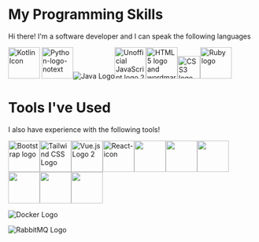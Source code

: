 # My Programming Skills

Hi there! I'm a software developer and I can speak the following languages

<a title="JetBrains, Public domain, via Wikimedia Commons" href="https://commons.wikimedia.org/wiki/File:Kotlin_Icon.png"><img width="64" alt="Kotlin Icon" src="https://upload.wikimedia.org/wikipedia/commons/thumb/7/74/Kotlin_Icon.png/64px-Kotlin_Icon.png"></a>
<a title="www.python.org, GPL &lt;http://www.gnu.org/licenses/gpl.html&gt;, via Wikimedia Commons" href="https://commons.wikimedia.org/wiki/File:Python-logo-notext.svg"><img width="64" alt="Python-logo-notext" src="https://upload.wikimedia.org/wikipedia/commons/thumb/c/c3/Python-logo-notext.svg/64px-Python-logo-notext.svg.png"></a>![Java Logo](https://upload.wikimedia.org/wikipedia/en/thumb/3/30/Java_programming_language_logo.svg/64px-Java_programming_language_logo.svg.png)<a title="Chris Williams, Public domain, via Wikimedia Commons" href="https://commons.wikimedia.org/wiki/File:Unofficial_JavaScript_logo_2.svg"><img width="64" alt="Unofficial JavaScript logo 2" src="https://upload.wikimedia.org/wikipedia/commons/thumb/9/99/Unofficial_JavaScript_logo_2.svg/64px-Unofficial_JavaScript_logo_2.svg.png"></a><a title="W3C, CC BY 3.0 &lt;https://creativecommons.org/licenses/by/3.0&gt;, via Wikimedia Commons" href="https://commons.wikimedia.org/wiki/File:HTML5_logo_and_wordmark.svg"><img width="64" alt="HTML5 logo and wordmark" src="https://upload.wikimedia.org/wikipedia/commons/thumb/6/61/HTML5_logo_and_wordmark.svg/64px-HTML5_logo_and_wordmark.svg.png"></a><a title="Rudloff, CC BY 3.0 &lt;https://creativecommons.org/licenses/by/3.0&gt;, via Wikimedia Commons" href="https://commons.wikimedia.org/wiki/File:CSS3_logo_and_wordmark.svg"><img width="46" alt="CSS3 logo and wordmark" src="https://upload.wikimedia.org/wikipedia/commons/thumb/d/d5/CSS3_logo_and_wordmark.svg/64px-CSS3_logo_and_wordmark.svg.png"></a><a title="Yukihiro Matsumoto, Ruby Visual Identity Team, CC BY-SA 2.5 &lt;https://creativecommons.org/licenses/by-sa/2.5&gt;, via Wikimedia Commons" href="https://commons.wikimedia.org/wiki/File:Ruby_logo.svg"><img width="64" alt="Ruby logo" src="https://upload.wikimedia.org/wikipedia/commons/thumb/7/73/Ruby_logo.svg/64px-Ruby_logo.svg.png"></a>

# Tools I've Used

I also have experience with the following tools!

<a title="Bootstrap, Public domain, via Wikimedia Commons" href="https://commons.wikimedia.org/wiki/File:Bootstrap_logo.svg"><img width="64" alt="Bootstrap logo" src="https://upload.wikimedia.org/wikipedia/commons/thumb/b/b2/Bootstrap_logo.svg/64px-Bootstrap_logo.svg.png"></a><a title="Tailwind CSS, CC BY-SA 4.0 &lt;https://creativecommons.org/licenses/by-sa/4.0&gt;, via Wikimedia Commons" href="https://commons.wikimedia.org/wiki/File:Tailwind_CSS_Logo.svg"><img width="64" alt="Tailwind CSS Logo" src="https://upload.wikimedia.org/wikipedia/commons/thumb/d/d5/Tailwind_CSS_Logo.svg/64px-Tailwind_CSS_Logo.svg.png"></a><a title="Evan You, https://github.com/yyx990803, CC BY 4.0 &lt;https://creativecommons.org/licenses/by/4.0&gt;, via Wikimedia Commons" href="https://commons.wikimedia.org/wiki/File:Vue.js_Logo_2.svg"><img width="64" alt="Vue.js Logo 2" src="https://upload.wikimedia.org/wikipedia/commons/thumb/9/95/Vue.js_Logo_2.svg/64px-Vue.js_Logo_2.svg.png"></a><a title="Facebook, Public domain, via Wikimedia Commons" href="https://commons.wikimedia.org/wiki/File:React-icon.svg"><img width="64" alt="React-icon" src="https://upload.wikimedia.org/wikipedia/commons/thumb/a/a7/React-icon.svg/64px-React-icon.svg.png"></a><a href="https://static.javatpoint.com/springboot/images/spring-boot-tutorial.jpg"></a><a title="Springboot"><img src="https://static.javatpoint.com/springboot/images/spring-boot-tutorial.jpg" width="64px"/></a><a href="https://static.javatpoint.com/springboot/images/spring-boot-tutorial.jpg"></a><a title="androidStudio"><img src="https://cdn.worldvectorlogo.com/logos/android-studio-1.svg" width="64px"/></a></a><a title="QGIS"><img src="https://qgisblog.files.wordpress.com/2016/12/qgis-icon_anita02.png" width="64px"/></a><a title="RStudio"><img src="https://marketplace-assets.digitalocean.com/logos/rstudio-20-04.svg" width="64px"/></a><img src="https://encrypted-tbn0.gstatic.com/images?q=tbn:ANd9GcSRDBrpULiUm-hmlsxC-oOoil-e0LAZrr55JA&usqp=CAU" width="64px"/><img src="https://miro.medium.com/max/438/1*0G5zu7CnXdMT9pGbYUTQLQ.png" width="64px"/>


![Docker Logo](https://upload.wikimedia.org/wikipedia/commons/thumb/4/4e/Docker_%28container_engine%29_logo.svg/64px-Docker_%28container_engine%29_logo.svg.png)

![RabbitMQ Logo](https://upload.wikimedia.org/wikipedia/commons/thumb/7/75/RabbitMQ_logo.svg/64px-RabbitMQ_logo.svg.png)





<!---
mxixqc/mxixqc is a ✨ special ✨ repository because its `README.md` (this file) appears on your GitHub profile.
You can click the Preview link to take a look at your changes.
--->
